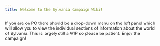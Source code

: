 ```yaml
---
title: Welcome to the Sylvania Campaign Wiki!
---
```


If you are on PC there should be a drop-down menu on the left panel which will allow you to view the individual sections of information about the world of Sylvania. This is largely still a WIP so please be patient. Enjoy the campaign!
